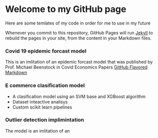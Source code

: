 # Welcome to my GitHub page
Here are some temlates of my code in order for me to use in my future 

Whenever you commit to this repository, GitHub Pages will run [Jekyll](https://jekyllrb.com/) to rebuild the pages in your site, from the content in your Markdown files.

### Covid 19 epidemic forcast model
This is an imlitation of an epidemic forcast model that was published 
by Prof. Michael Beenstock in Covid Economics Papers [GitHub Flavored Markdown](https://cepr.org/content/covid-economics-vetted-and-real-time-papers-0)

### E commerce clasification model
- A clasification model using an SVM base and XGBoost algorithm
- Dataset inteactive analisys
- Custom scikit learn pipelines

### Outlier detection implimintation
The model is an imlitation of an 
